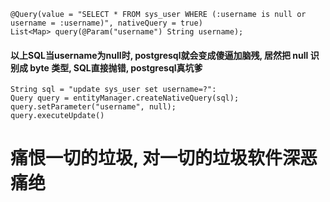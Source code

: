 ```
@Query(value = "SELECT * FROM sys_user WHERE (:username is null or username = :username)", nativeQuery = true)
List<Map> query(@Param("username") String username);
```
#### 以上SQL当username为null时, postgresql就会变成傻逼加脑残, 居然把 null 识别成 byte 类型, SQL直接抛错, postgresql真坑爹

```
String sql = "update sys_user set username=?":
Query query = entityManager.createNativeQuery(sql);
query.setParameter("username", null);
query.executeUpdate()
```

# 痛恨一切的垃圾, 对一切的垃圾软件深恶痛绝